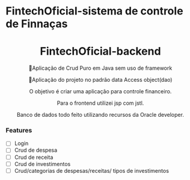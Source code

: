 # FintechOficial-sistema de controle de Finnaças 

<h1 align="center"> FintechOficial-backend </h1>
<p align="center">🚀Aplicação de Crud Puro em Java sem uso de framework</p>
<p align="center">🚀Aplicação do projeto no padrão data Access object(dao)</p>

<p align="center"> O objetivo é criar uma aplicação para controle financeiro. </p>
<p align="center"> Para o frontend utilizei jsp com jstl. </p>
<p align="center"> Banco de dados todo feito utilizando recursos da Oracle developer. </p>
 
### Features

- [ ] Login
- [ ] Crud de despesa
- [ ] Crud de receita
- [ ] Crud de investimentos
- [ ] Crud/categorias de despesas/receitas/ tipos de investimentos
